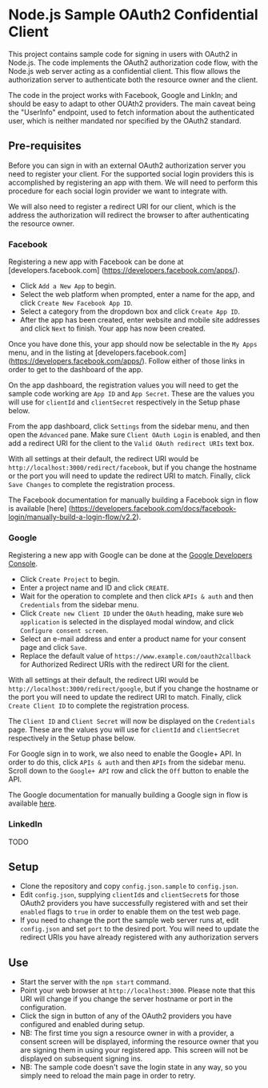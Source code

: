 # Node.js Sample OAuth2 Confidential Client

This project contains sample code for signing in users with OAuth2 in Node.js.
The code implements the OAuth2 authorization code flow, with the Node.js web
server acting as a confidential client. This flow allows the authorization
server to authenticate both the resource owner and the client.

The code in the project works with Facebook, Google and LinkIn; and should be
easy to  adapt to other OUAth2 providers. The main caveat being the "UserInfo"
endpoint, used to fetch information about the authenticated user, which is
neither mandated nor specified by the OAuth2 standard.

## Pre-requisites

Before you can sign in with an external OAuth2 authorization server you need to
register your client. For the supported social login providers this is
accomplished by registering an app with them. We will need to perform this
procedure for each social login provider we want to integrate with.

We will also need to register a redirect URI for our client, which is the
address the authorization will redirect the browser to after authenticating the
resource owner.

### Facebook

Registering a new app with Facebook can be done at [developers.facebook.com]
(https://developers.facebook.com/apps/).

* Click `Add a New App` to begin.
* Select the web platform when prompted, enter a name for the app, and click
  `Create New Facebook App ID`.
* Select a category from the dropdown box and click `Create App ID`.
* After the app has been created, enter website and mobile site addresses and
  click `Next` to finish. Your app has now been created.

Once you have done this, your app should now be selectable in the `My Apps`
menu, and in the listing at [developers.facebook.com]
(https://developers.facebook.com/apps/). Follow either of those links in order
to get to the dashboard of the app.

On the app dashboard, the registration values you will need to get the sample
code working are `App ID` and `App Secret`. These are the values you will use
for `clientId` and `clientSecret` respectively in the Setup phase below.

From the app dashboard, click `Settings` from the sidebar menu, and then open
the `Advanced` pane. Make sure `Client OAuth Login` is enabled, and then add
a redirect URI for the client to the `Valid OAuth redirect URIs` text box.

With all settings at their default, the redirect URI would be
`http://localhost:3000/redirect/facebook`, but if you change the hostname or
the port you will need to update the redirect URI to match. Finally, click
`Save Changes` to complete the registration process.

The Facebook documentation for manually building a Facebook sign in flow is
available [here]
(https://developers.facebook.com/docs/facebook-login/manually-build-a-login-flow/v2.2).

### Google

Registering a new app with Google can be done at the
[Google Developers Console](https://console.developers.google.com/project).

* Click `Create Project` to begin.
* Enter a project name and ID and click `CREATE`.
* Wait for the operation to complete and then click `APIs & auth` and then
  `Credentials` from the sidebar menu.
* Click `Create new Client ID` under the `OAuth` heading, make sure
  `Web application` is selected in the displayed modal window, and click
  `Configure consent screen`.
* Select an e-mail address and enter a product name for your consent page and
  click `Save`.
* Replace the default value of `https://www.example.com/oauth2callback` for
  Authorized Redirect URIs with the redirect URI for the client.

With all settings at their default, the redirect URI would be
`http://localhost:3000/redirect/google`, but if you change the hostname or
the port you will need to update the redirect URI to match. Finally, click
`Create Client ID` to complete the registration process.

The `Client ID` and `Client Secret` will now be displayed on the `Credentials`
page. These are the values you will use for `clientId` and `clientSecret`
respectively in the Setup phase below.

For Google sign in to work, we also need to enable the Google+ API. In order to
do this, click  `APIs & auth` and then `APIs` from the sidebar menu. Scroll
down to the `Google+ API` row and click the `Off` button to enable the API.

The Google documentation for manually building a Google sign in flow is
available [here](https://developers.google.com/accounts/docs/OAuth2WebServer).

### LinkedIn

TODO

## Setup

* Clone the repository and copy `config.json.sample` to `config.json`.
* Edit `config.json`, supplying `clientId`s and `clientSecret`s for those
  OAuth2 providers you have successfully registered with and set their `enabled`
  flags to `true` in order to enable them on the test web page.
* If you need to change the port the sample web server runs at, edit
  `config.json` and set `port` to the desired port. You will need to update the
  redirect URIs you have already registered with any authorization servers

## Use

* Start the server with the `npm start` command.
* Point your web browser at `http://localhost:3000`. Please note that this URI
  will change if you change the server hostname or port in the configuration.
* Click the sign in button of any of the OAuth2 providers you have configured
  and enabled during setup.
* NB: The first time you sign a resource owner in with a provider, a consent
  screen will be displayed, informing the resource owner that you are signing
  them in using your registered app. This screen will not be displayed on
  subsequent signing ins.
* NB: The sample code doesn't save the login state in any way, so you simply
  need to reload the main page in order to retry.
